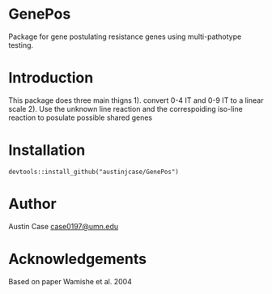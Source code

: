 # GenePos
Package for gene postulating resistance genes using multi-pathotype testing.

# Introduction
This package does three main thigns 1). convert 0-4 IT and 0-9 IT to a linear scale 2). Use the unknown line reaction and the 
correspoiding iso-line reaction to posulate possible shared genes

# Installation
    devtools::install_github("austinjcase/GenePos")

# Author
Austin Case 
case0197@umn.edu

# Acknowledgements
Based on paper Wamishe et al. 2004

